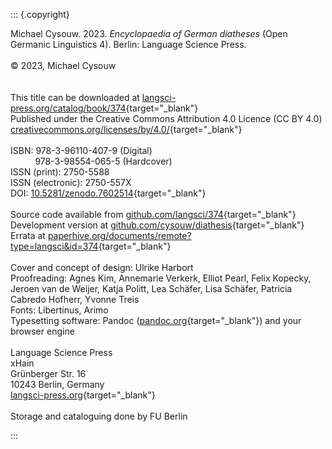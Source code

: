 ::: {.copyright}

Michael Cysouw. 2023. *Encyclopaedia of German diatheses* (Open Germanic Linguistics 4). Berlin: Language Science Press.
 \
 \
© 2023, Michael Cysouw \
 \
 \
This title can be downloaded at [langsci-press.org/catalog/book/374](https://langsci-press.org/catalog/book/374){target="_blank"} \
Published under the Creative Commons Attribution 4.0 Licence (CC BY 4.0) [creativecommons.org/licenses/by/4.0/](http://creativecommons.org/licenses/by/4.0/){target="_blank"}
 \
 \
ISBN: 978-3-96110-407-9 (Digital) \
          978-3-98554-065-5 (Hardcover) \
ISSN (print): 2750-5588 \
ISSN (electronic): 2750-557X \
DOI: [10.5281/zenodo.7602514](https://doi.org/10.5281/zenodo.7602514){target="_blank"}
 \
 \
Source code available from [github.com/langsci/374](https://github.com/langsci/374){target="_blank"} \
Development version at [github.com/cysouw/diathesis](https://github.com/cysouw/diathesis){target="_blank"} \
Errata at [paperhive.org/documents/remote?type=langsci&id=374](https://paperhive.org/documents/remote?type=langsci&id=374){target="_blank"}
 \
 \
Cover and concept of design: Ulrike Harbort \
Proofreading: Agnes Kim, Annemarie Verkerk, Elliot Pearl, Felix Kopecky, Jeroen van de Weijer, Katja Politt, Lea Schäfer, Lisa Schäfer, Patricia Cabredo Hofherr, Yvonne Treis \
Fonts: Libertinus, Arimo \
Typesetting software: Pandoc ([pandoc.org](https://pandoc.org){target="_blank"}) and your browser engine
 \
 \
Language Science Press \
xHain \
Grünberger Str. 16 \
10243 Berlin, Germany \
[langsci-press.org](https://langsci-press.org){target="_blank"}
 \
 \
Storage and cataloguing done by FU Berlin

:::
